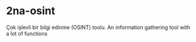# 2na-osint
Çok işlevli bir bilgi edinme (OSINT) toolu. An information gathering tool with a lot of functions
